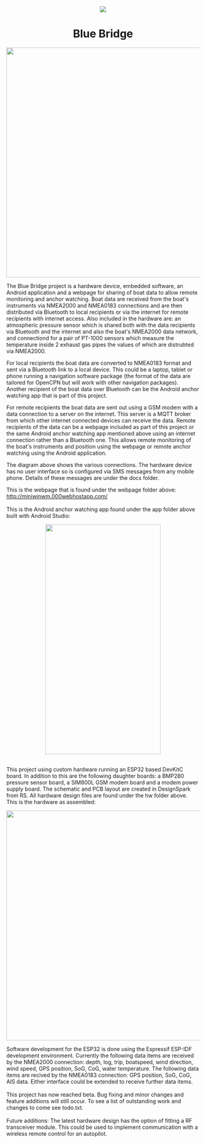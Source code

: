 <p align="center">
<img src="https://static.wixstatic.com/media/850cc4_b160987cf0174eba9a19a07ac7d762d0~mv2.jpg/v1/fill/w_83,h_116,al_c,lg_1,q_80/850cc4_b160987cf0174eba9a19a07ac7d762d0~mv2.webp">
</p>
<H1 align="center">Blue Bridge</H1>
<p align="center">
<img width=820 height=600 src="https://static.wixstatic.com/media/850cc4_6fade28fdbbb4405ac01c9e3e6d647bf~mv2.png">
</p>

The Blue Bridge project is a hardware device, embedded software, an Android application and a webpage for sharing of boat data to allow remote monitoring and anchor watching. Boat data are received from the boat's instruments via NMEA2000 and NMEA0183 connections and are then distributed via Bluetooth to local recipients or via the internet for remote recipients with internet access. Also included in the hardware are: an atmospheric pressure sensor which is shared both with the data recipients via Bluetooth and the internet and also the boat's NMEA2000 data network, and connectiond for a pair of PT-1000 sensors which measure the temperature inside 2 exhaust gas pipes the values of which are distrubted via NMEA2000.

For local recipients the boat data are converted to NMEA0183 format and sent via a Bluetooth link to a local device. This could be a laptop, tablet or phone running a navigation software package (the format of the data are tailored for OpenCPN but will work with other navigation packages). Another recipient of the boat data over Bluetooth can be the Android anchor watching app that is part of this project.

For remote recipients the boat data are sent out using a GSM modem with a data connection to a server on the internet. This server is a MQTT broker from which other internet connected devices can receive the data. Remote recipients of the data can be a webpage included as part of this project or the same Android anchor watching app mentioned above using an internet connection rather than a Bluetooth one. This allows remote monitoring of the boat's instruments and position using the webpage or 
remote anchor watching using the Android application.

The diagram above shows the various connections. The hardware device has no user interface so is configured via SMS messages from any mobile phone. Details of these messages are under the docs folder.

This is the webpage that is found under the webpage folder above:
<br>
http://miniwinwm.000webhostapp.com/
<br><br>
This is the Android anchor watching app found under the app folder above built with Android Studio:
<p align="center">
<img width=300 height=600 src="https://static.wixstatic.com/media/850cc4_394de733e7264cf09104f523497a742f~mv2.png">
</p>
<br>
This project using custom hardware running an ESP32 based DevKitC board. In addition to this are the following daughter boards: a BMP280 pressure sensor board, a SIM800L GSM modem board and a modem power supply board. The schematic and PCB layout are created in DesignSpark from RS. All hardware design files are found under the hw folder above. This is the hardware as assembled:
<p align="center">
<img width=520 height=600 src="https://static.wixstatic.com/media/850cc4_b6b30b905b334b57aa9830c94b619491~mv2.jpg">
</p>
Software development for the ESP32 is done using the Espressif ESP-IDF development environment. Currently the following data items are received by the NMEA2000 connection: depth, log, trip, boatspeed, wind direction, wind speed, GPS position, SoG, CoG, water temperature. The following data items are recived by the NMEA0183 connection: GPS position, SoG, CoG, AIS data. Either interface could be extended to receive further data items.
<br><br>
This project has now reached beta. Bug fixing and minor changes and feature additions will still occur. To see a list of outstanding work and changes to come see todo.txt.
<br><br>
Future additions: The latest hardware design has the option of fitting a RF transceiver module. This could be used to implement communication with a wireless remote control for an autopilot.
